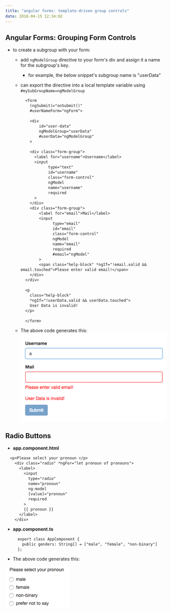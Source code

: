 ```yaml
---
title: "angular forms: template-driven group controls"
date: 2018-04-15 12:34:02
---
```


## Angular Forms: Grouping Form Controls
- to create a subgroup with your form:
  - add `ngModelGroup` directive to your form's div and assign it a name for the subgroup's key.
    - for example, the below snippet's subgroup name is "userData"

  - can export the directive into a local template variable using `#mySubGroupName=ngModelGroup`

    ```
      <form 
        (ngSubmit)="onSubmit()" 
        #userNameForm="ngForm">
        
        <div
            id="user-data"
            ngModelGroup="userData"
            #userData="ngModelGroup"
        >
    
        <div class="form-group">
          <label for="username">Username</label>
          <input
                type="text"
                id="username"
                class="form-control"
                ngModel
                name="username"
                required
          >
        </div>
        <div class="form-group">
            <label for="email">Mail</label>
            <input
                  type="email"
                  id="email"
                  class="form-control"
                  ngModel
                  name="email"
                  required
                  #email="ngModel"
            >
            <span class="help-block" *ngIf="!email.valid && email.touched">Please enter valid email!</span>
        </div>
      </div>

      <p
        class="help-block"
        *ngIf="!userData.valid && userData.touched">
        User Data is invalid!
      </p>

      </form>
    ```


  - The above code generates this: 
![sample image](../images/group-form-validation.png)


## Radio Buttons

- **app.component.html**
```
  <p>Please select your pronoun </p>
    <div class="radio" *ngFor="let pronoun of pronouns">
      <label>
        <input
          type="radio"
          name="pronoun"
          ng-model
          [value]="pronoun"
          required
        >
        {{ pronoun }}
      </label>
    </div>
```

- **app.component.ts**
  ```
    export class AppComponent {
      public genders: String[] = ["male", "female", "non-binary"]
    };
  ```


- The above code generates this: 

![sample image](../images/radio-button-pronouns-options.png)
